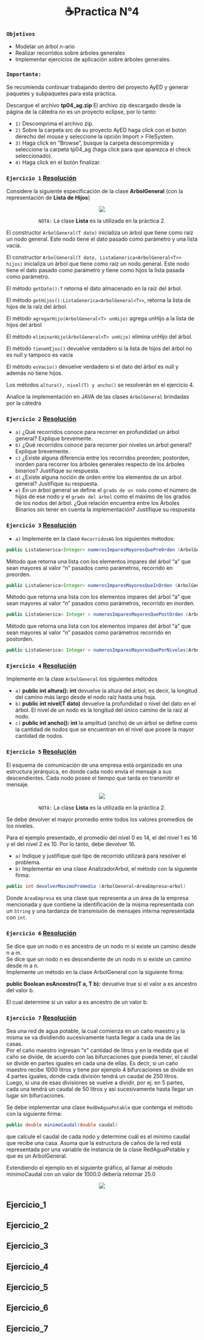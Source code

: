 <h1 align="center">☕Practica N°4 </h1>

### ```Objetivos```

- Modelar un árbol n-ario
- Realizar recorridos sobre árboles generales
- Implementar ejercicios de aplicación sobre árboles generales.

### ```Importante:```

Se recomienda continuar trabajando dentro del proyecto AyED y generar paquetes y subpaquetes para esta práctica.

Descargue el archivo **tp04_ag.zip** El archivo zip descargado desde la página de la cátedra no es un proyecto eclipse, por lo tanto:

- `1)` Descomprima el archivo zip.
- `2)` Sobre la carpeta src de su proyecto AyED haga click con el botón derecho del mouse y seleccione la opción Import > FileSystem.
- `3)` Haga click en “Browse”, busque la carpeta descomprimida y seleccione la carpeta tp04_ag (haga click para que aparezca el check seleccionado). 
- `4)` Haga click en el botón finalizar.


### `Ejercicio 1` [Resolución](#Ejercicio_1)

Considere la siguiente especificación de la clase **ArbolGeneral** (con la representación de **Lista de Hijos**)


<div align="center"> 
<img src="https://user-images.githubusercontent.com/55964635/165874058-09457e1d-bf45-4be2-a944-781d6da9c582.png"/>

``NOTA:`` La clase **Lista** es la utilizada en la práctica 2.

 </div>

El constructor `ArbolGeneral(T dato)` inicializa un árbol que tiene como raíz un nodo general. Este nodo tiene el dato pasado como parámetro y una lista vacía.

El constructor `ArbolGeneral(T dato, ListaGenerica<ArbolGeneral<T>> hijos)` inicializa un árbol que tiene como raíz un nodo general. Este nodo tiene el dato pasado como parámetro y tiene como hijos la lista pasada como parámetro.

El método `getDato():T` retorna el dato almacenado en la raíz del árbol.

El método `getHijos():ListaGenerica<ArbolGeneral<T>>`, retorna la lista de hijos de la raíz del árbol.

El método `agregarHijo(ArbolGeneral<T> unHijo)` agrega unHijo a la lista de hijos del árbol

El método `eliminarHijo(ArbolGeneral<T> unHijo)` elimina unHijo del árbol.

El método `tieneHIjos()` devuelve verdadero si la lista de hijos del árbol no es null y tampoco es vacía 

El método `esVacio()` devuelve verdadero si el dato del árbol es null y además no tiene hijos.

Los métodos `altura(), nivel(T) y ancho()` se resolverán en el ejercicio 4. 

Analice la implementación en JAVA de las clases `ArbolGeneral` brindadas por la cátedra


### `Ejercicio 2` [Resolución](#Ejercicio_2)

- `a)` ¿Qué recorridos conoce para recorrer en profundidad un árbol general? Explique brevemente.
- `b)` ¿Qué recorridos conoce para recorrer por niveles un árbol general? Explique brevemente.
- `c)` ¿Existe alguna diferencia entre los recorridos preorden, postorden, inorden para recorrer los árboles generales respecto de los árboles binarios? Justifique su respuesta.
- `d)` ¿Existe alguna noción de orden entre los elementos de un árbol general? Justifique su respuesta.
- `e)` En un árbol general se define el `grado de un nodo` como el número de hijos de ese nodo y el `grado del árbol` como el máximo de los grados de los nodos del árbol. ¿Qué relación encuentra entre los Árboles Binarios sin tener en cuenta la implementación? Justifique su respuesta

### `Ejercicio 3` [Resolución](#Ejercicio_3)

- `a)` Implemente en la clase `RecorridosAG` los siguientes métodos:

```Java
public ListaGenerica<Integer> numerosImparesMayoresQuePreOrden (ArbolGeneral <Integer> a, Integer n)
```

Método que retorna una lista con los elementos impares del árbol “a” que sean mayores al valor “n” pasados como parámetros, recorrido en preorden.

```Java
public ListaGenerica<Integer> numerosImparesMayoresQueInOrden (ArbolGeneral <Integer> a, Integer n)
```

Método que retorna una lista con los elementos impares del árbol “a” que sean mayores al valor “n” pasados como parámetros, recorrido en inorden.

```Java
public ListaGenerica< Integer > numerosImparesMayoresQuePostOrden (ArbolGeneral <Integer> a, Integer n)
```

Método que retorna una lista con los elementos impares del árbol “a” que sean mayores al valor “n” pasados como parámetros recorrido en postorden.

```Java
public ListaGenerica< Integer > numerosImparesMayoresQuePorNiveles(ArbolGeneral <Integer> a, Integer n)
```

### `Ejercicio 4` [Resolución](#Ejercicio_4)

Implemente en la clase `ArbolGeneral` los siguientes métodos

- `a)` **public int altura(): int** devuelve la altura del árbol, es decir, la longitud del camino más largo desde el nodo raíz hasta una hoja.
- `b)` **public int nivel(T dato)** devuelve la profundidad o nivel del dato en el árbol. El nivel de un nodo es la longitud del único camino de la raíz al nodo.
- `c)` **public int ancho(): int** la amplitud (ancho) de un árbol se define como la cantidad de nodos que se encuentran en el nivel que posee la mayor cantidad de nodos.


### `Ejercicio 5` [Resolución](#Ejercicio_5)

El esquema de comunicación de una empresa está organizado en una estructura jerárquica, en donde cada nodo envía el mensaje a sus descendientes. Cada nodo posee el tiempo que tarda en transmitir el mensaje. 

<div align="center"> 
<img src="https://user-images.githubusercontent.com/55964635/165876426-6d51cc9e-6afa-4e52-9688-2896e0af1965.png"/>

``NOTA:`` La clase **Lista** es la utilizada en la práctica 2.

 </div>

Se debe devolver el mayor promedio entre todos los valores promedios de los niveles.

Para el ejemplo presentado, el promedio del nivel 0 es 14, el del nivel 1 es 16 y el del nivel 2 es 10. Por lo tanto, debe devolver 16.

- `a)` Indique y justifique qué tipo de recorrido utilizará para resolver el problema.
- `b)` Implementar en una clase AnalizadorArbol, el método con la siguiente firma:

```Java
public int devolverMaximoPromedio (ArbolGeneral<AreaEmpresa>arbol)
```

Donde `AreaEmpresa` es una clase que representa a un área de la empresa mencionada y que contiene la identificación de la misma representada con un `String` y una tardanza de transmisión de mensajes interna representada con `int`.

### `Ejercicio 6` [Resolución](#Ejercicio_6)

Se dice que un nodo n es ancestro de un nodo m si existe un camino desde n a m.\
Se dice que un nodo n es descendiente de un nodo m si existe un camino desde m a n.\
Implemente un método en la clase ArbolGeneral con la siguiente firma:

**public Boolean esAncestro(T a, T b):** devuelve true si el valor a es ancestro del valor b.

El cual determine si un valor a es ancestro de un valor b. 

### `Ejercicio 7` [Resolución](#Ejercicio_7)

Sea una red de agua potable, la cual comienza en un caño maestro y la misma se va dividiendo sucesivamente hasta llegar a cada una de las casas.\
Por el caño maestro ingresan “x” cantidad de litros y en la medida que el caño se divide, de acuerdo con
las bifurcaciones que pueda tener, el caudal se divide en partes iguales en cada una de ellas. Es decir,
si un caño maestro recibe 1000 litros y tiene por ejemplo 4 bifurcaciones se divide en 4 partes iguales,
donde cada división tendrá un caudal de 250 litros.\
Luego, si una de esas divisiones se vuelve a dividir, por ej. en 5 partes, cada una tendrá un caudal de
50 litros y así sucesivamente hasta llegar un lugar sin bifurcaciones.

Se debe implementar una clase `RedDeAguaPotable` que contenga el método con la siguiente firma:

```Java
public double minimoCaudal(double caudal)
```

que calcule el caudal de cada nodo y determine cuál es el mínimo caudal que recibe una casa. Asuma
que la estructura de caños de la red está representada por una variable de instancia de la clase
RedAguaPotable y que es un ArbolGeneral.

Extendiendo el ejemplo en el siguiente gráfico, al llamar al método minimoCaudal con un valor de 1000.0
debería retornar 25.0

<div align="center"> 
<img src="https://user-images.githubusercontent.com/55964635/165877407-d0f16e13-54dc-4079-aa1b-f26314fa57cb.png"/>

 </div>

Ejercicio_1
-----------

Ejercicio_2
-----------

Ejercicio_3
-----------

Ejercicio_4
-----------

Ejercicio_5
-----------

Ejercicio_6
-----------

Ejercicio_7
-----------
